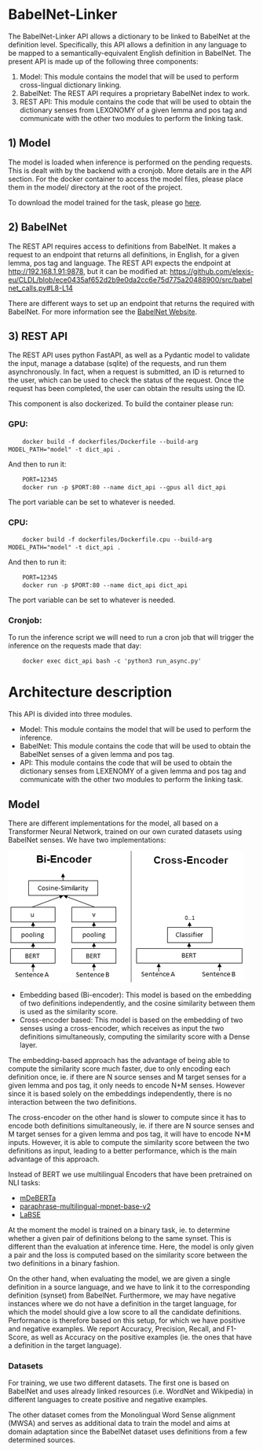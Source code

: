 # BabelNet-Linker

The BabelNet-Linker API allows a dictionary to be linked to BabelNet at the definition level. Specifically, this API allows a definition in any language to be mapped to a semantically-equivalent English definition in BabelNet. The present API is made up of the following three components: 

1) Model: This module contains the model that will be used to perform cross-lingual dictionary linking.
2) BabelNet: The REST API requires a proprietary BabelNet index to work.
3) REST API: This module contains the code that will be used to obtain the dictionary senses from LEXONOMY of a given lemma and pos tag and communicate with the other two modules to perform the linking task.

## 1) Model

The model is loaded when inference is performed on the pending requests. This is dealt with by the backend with a cronjob. More details are in the API section. For the docker container to access the model files, please place them in the model/ directory at the root of the project.

To download the model trained for the task, please go [here](http://nlp.uniroma1.it/resources/).

## 2) BabelNet

The REST API requires access to definitions from BabelNet. It makes a request to an endpoint that returns all definitions, in English, for a given lemma, pos tag and language. The REST API expects the endpoint at http://192.168.1.91:9878, but it can be modified at: https://github.com/elexis-eu/CLDL/blob/ece0435af652d2b9e0da2cc6e75d775a20488900/src/babelnet_calls.py#L8-L14

There are different ways to set up an endpoint that returns the required with BabelNet. For more information see the [BabelNet Website](https://babelnet.org/guide#HowcanIdownloadtheBabelNetindices?).

## 3) REST API

The REST API uses python FastAPI, as well as a Pydantic model to validate the input, manage a database (sqlite) of the requests, and run them asynchronously. In fact, when a request is submitted, an ID is returned to the user, which can be used to check the status of the request. Once the request has been completed, the user can obtain the results using the ID. 

This component is also dockerized. To build the container please run:

### GPU:

        docker build -f dockerfiles/Dockerfile --build-arg MODEL_PATH="model" -t dict_api .

And then to run it:

        PORT=12345
        docker run -p $PORT:80 --name dict_api --gpus all dict_api

The port variable can be set to whatever is needed.

### CPU:

        docker build -f dockerfiles/Dockerfile.cpu --build-arg MODEL_PATH="model" -t dict_api .

And then to run it:

        PORT=12345
        docker run -p $PORT:80 --name dict_api dict_api

The port variable can be set to whatever is needed.

### Cronjob:

To run the inference script we will need to run a cron job that will trigger the inference on the requests made that day:

        docker exec dict_api bash -c 'python3 run_async.py'

# Architecture description

This API is divided into three modules.

- Model: This module contains the model that will be used to perform the inference.
- BabelNet: This module contains the code that will be used to obtain the BabelNet senses of a given lemma and pos tag.
- API: This module contains the code that will be used to obtain the dictionary senses from LEXENOMY of a given lemma and pos tag and communicate with the other two modules to perform the linking task.

## Model

There are different implementations for the model, all based on a Transformer Neural Network, trained on our own curated datasets using BabelNet senses. We have two implementations:

![](https://raw.githubusercontent.com/UKPLab/sentence-transformers/master/docs/img/Bi_vs_Cross-Encoder.png)

- Embedding based (Bi-encoder): This model is based on the embedding of two definitions independently, and the cosine similarity between them is used as the similarity score.
- Cross-encoder based: This model is based on the embedding of two senses using a cross-encoder, which receives as input the two definitions simultaneously, computing the similarity score with a Dense layer.

The embedding-based approach has the advantage of being able to compute the similarity score much faster, due to only encoding each definition once, ie. if there are N source senses and M target senses for a given lemma and pos tag, it only needs to encode N+M senses. However since it is based solely on the embeddings independently, there is no interaction between the two definitions.

The cross-encoder on the other hand is slower to compute since it has to encode both definitions simultaneously, ie. if there are N source senses and M target senses for a given lemma and pos tag, it will have to encode N*M inputs. However, it is able to compute the similarity score between the two definitions as input, leading to a better performance, which is the main advantage of this approach.

Instead of BERT we use multilingual Encoders that have been pretrained on NLI tasks:

- [mDeBERTa](https://huggingface.co/MoritzLaurer/mDeBERTa-v3-base-mnli-xnli)
- [paraphrase-multilingual-mpnet-base-v2](https://huggingface.co/sentence-transformers/paraphrase-multilingual-mpnet-base-v2)
- [LaBSE](https://huggingface.co/sentence-transformers/LaBSE)

At the moment the model is trained on a binary task, ie. to determine whether a given pair of definitions belong to the same synset. This is different than the evaluation at inference time. Here, the model is only given a pair and the loss is computed based on the similarity score between the two definitions in a binary fashion. 

On the other hand, when evaluating the model, we are given a single definition in a source language, and we have to link it to the corresponding definition (synset) from BabelNet. Furthermore, we may have negative instances where we do not have a definition in the target language, for which the model should give a low score to all the candidate definitions. Performance is therefore based on this setup, for which we have positive and negative examples. We report Accuracy, Precision, Recall, and F1-Score, as well as Accuracy on the positive examples (ie. the ones that have a definition in the target language).

### Datasets

For training, we use two different datasets. The first one is based on BabelNet and uses already linked resources (i.e. WordNet and Wikipedia) in different languages to create positive and negative examples. 

The other dataset comes from the Monolingual Word Sense alignment (MWSA) and serves as additional data to train the model and aims at domain adaptation since the BabelNet dataset uses definitions from a few determined sources.
